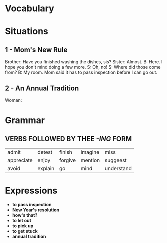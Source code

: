 # Vocabulary

# Situations
## 1 - Mom's New Rule
Brother: Have you finished washing the dishes, sis?
Sister: Almost.
B: Here. I hope you don't mind doing a few more.
S: Oh, no!
S: Where did those come from?
B: My room. Mom said it has to pass inspection before I can go out.

## 2 - An Annual Tradition
Woman: 

# Grammar
## VERBS FOLLOWED BY THEE *-ING* FORM
||||||
|---|---|---|---|---|
| admit | detest | finish | imagine | miss |
| appreciate | enjoy | forgive | mention | suggeest |
| avoid | explain | go | mind | understand | 


# Expressions
- **to pass inspection**
- **New Year's resolution**
- **how's that?**
- **to let out**
- **to pick up**
- **to get stuck**
- **annual tradition**
